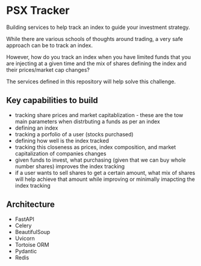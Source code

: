 # PSX Tracker

Building services to help track an index to guide your investment strategy.

While there are various schools of thoughts around trading, a very safe approach can be to track an index.

However, how do you track an index when you have limited funds that you are injecting at a given time and the mix of shares defining the index and their prices/market cap changes?

The services defined in this repository will help solve this challenge.

## Key capabilities to build
- tracking share prices and market capitablization - these are the tow main parameters when distrbuting a funds as per an index
- defining an index
- tracking a porfolio of a user (stocks purchased)
- defining how well is the index tracked
- tracking this closeness as prices, index composition, and market capitalization of companies changes
- given funds to invest, what purchasing (given that we can buy whole number shares) improves the index tracking
- if a user wants to sell shares to get a certain amount, what mix of shares will help achieve that amount while improving or minimally imapcting the index tracking


## Architecture

- FastAPI
- Celery
- BeautifulSoup
- Uvicorn
- Tortoise ORM
- Pydantic
- Redis
